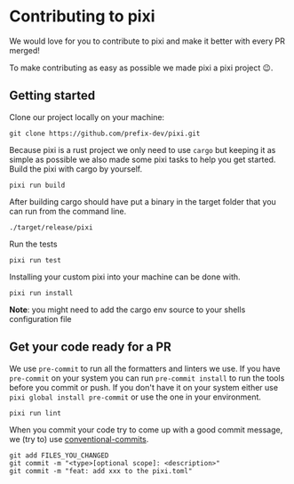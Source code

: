 # Contributing to pixi
We would love for you to contribute to pixi and make it better with every PR merged!

To make contributing as easy as possible we made pixi a pixi project :wink:.

## Getting started
Clone our project locally on your machine:

```
git clone https://github.com/prefix-dev/pixi.git
```

Because pixi is a rust project we only need to use `cargo` but keeping it as simple as possible we also made some pixi tasks to help you get started.
Build the pixi with cargo by yourself.
```
pixi run build
```

After building cargo should have put a binary in the target folder that you can run from the command line.
```
./target/release/pixi
```

Run the tests

```
pixi run test
```

Installing your custom pixi into your machine can be done with.
```
pixi run install
```
**Note**: you might need to add the cargo env source to your shells configuration file

## Get your code ready for a PR
We use `pre-commit` to run all the formatters and linters we use.
If you have `pre-commit` on your system you can run `pre-commit install` to run the tools before you commit or push.
If you don't have it on your system either use `pixi global install pre-commit` or use the one in your environment.
```shell
pixi run lint
```

When you commit your code try to come up with a good commit message, we (try to) use [conventional-commits](https://www.conventionalcommits.org/en/v1.0.0/).
```shell
git add FILES_YOU_CHANGED
git commit -m "<type>[optional scope]: <description>"
git commit -m "feat: add xxx to the pixi.toml"
```
